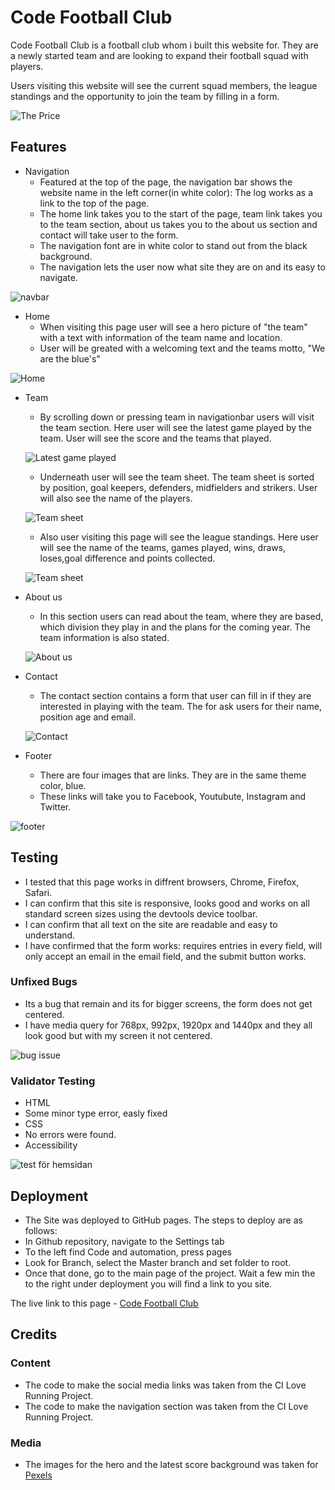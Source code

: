 # Code Football Club

Code Football Club is a football club whom i built this website for. They are a newly started team and are looking to expand their football squad with players.

Users visiting this website will see the current squad members, the league standings and the opportunity to join the team by filling in a form.

![The Price](https://github.com/Maadajibao/Project-1-The-Price/assets/139248826/d426211c-e004-41b2-95bf-6350b6a890e2)



## Features

* Navigation
   * Featured at the top of the page, the navigation bar shows the website name in the left corner(in white color): The log works as a link to the top of the page.
   * The home link takes you to the start of the page, team link takes you to the team section, about us takes you to the about us section and contact will take user to the form.
   * The navigation font are in white color to stand out from the black background.
   * The navigation lets the user now what site they are on and its easy to navigate.

![navbar](../Project-1-Code-Football-Club/assets/image/header.JPG)


* Home
   * When visiting this page user will see a hero picture of "the team" with a text with information of the team name and location.
   * User will be greated with a welcoming text and the teams motto, "We are the blue's"
   

![Home](../Project-1-Code-Football-Club/assets/image/hero%20pic%20with%20welcoming%20message.JPG)



* Team
   * By scrolling down or pressing team in navigationbar users will visit the team section. Here user will see the latest game played by the team. User will see the score and the teams that played.

   ![Latest game played](../Project-1-Code-Football-Club/assets/image/latest%20game.JPG)

   * Underneath user will see the team sheet. The team sheet is sorted by position, goal keepers, defenders, midfielders and strikers. User will also see the name of the players.

   ![Team sheet](../Project-1-Code-Football-Club/assets/image/team%20sheet.JPG)

   * Also user visiting this page will see the league standings. Here user will see the name of the teams, games played, wins, draws, loses,goal difference and points collected.
    
    ![Team sheet](../Project-1-Code-Football-Club/assets/image/league%20standing.JPG)

* About us
   *  In this section users can read about the team, where they are based, which division they play in and the plans for the coming year. The team information is also stated.

    ![About us](../Project-1-Code-Football-Club/assets/image/about%20us.JPG)

* Contact
   *  The contact section contains a form that user can fill in if they are interested in playing with the team. The for ask users for their name, position age and email.

    ![Contact](../Project-1-Code-Football-Club/assets/image/form.JPG)



* Footer
   * There are four images that are links. They are in the same theme color, blue. 
   * These links will take you to Facebook, Youtubute, Instagram and Twitter.

![footer](../Project-1-Code-Football-Club/assets/image/footer.JPG)


## Testing

* I tested that this page works in diffrent browsers, Chrome, Firefox, Safari.
* I can confirm that this site is responsive, looks good and works on all standard screen sizes using the devtools device toolbar.
* I can confirm that all text on the site are readable and easy to understand.
* I have confirmed that the form works: requires entries in every field, will only accept an email in the email field, and the submit button works.
  
### Unfixed Bugs


* Its a bug that remain and its for bigger screens, the form does not get centered.
* I have media query for 768px, 992px, 1920px and 1440px and they all look good but with my screen it not centered.

![bug issue](../Project-1-Code-Football-Club/assets/image/bug.JPG)


### Validator Testing

* HTML
 * Some minor type error, easly fixed
* CSS
 * No errors were found.
* Accessibility

![test för hemsidan](../Project-1-Code-Football-Club/assets/image/fixs.JPG)



## Deployment

* The Site was deployed to GitHub pages. The steps to deploy are as follows:
 * In Github repository, navigate to the Settings tab
 * To the left find Code and automation, press pages
 * Look for Branch, select the Master branch and set folder to root.
 * Once that done, go to the main page of the project. Wait a few min the to the right under deployment you will find a link to you site.

The live link to this page - [Code Football Club](https://maadajibao.github.io/Project-1-Code-Football-Club/)

## Credits

### Content

* The code to make the social media links was taken from the CI Love Running Project.
* The code to make the navigation section was taken from the CI Love Running Project.

  
### Media

* The images for the hero and the latest score background was taken for [Pexels](https://www.pexels.com//)

   
